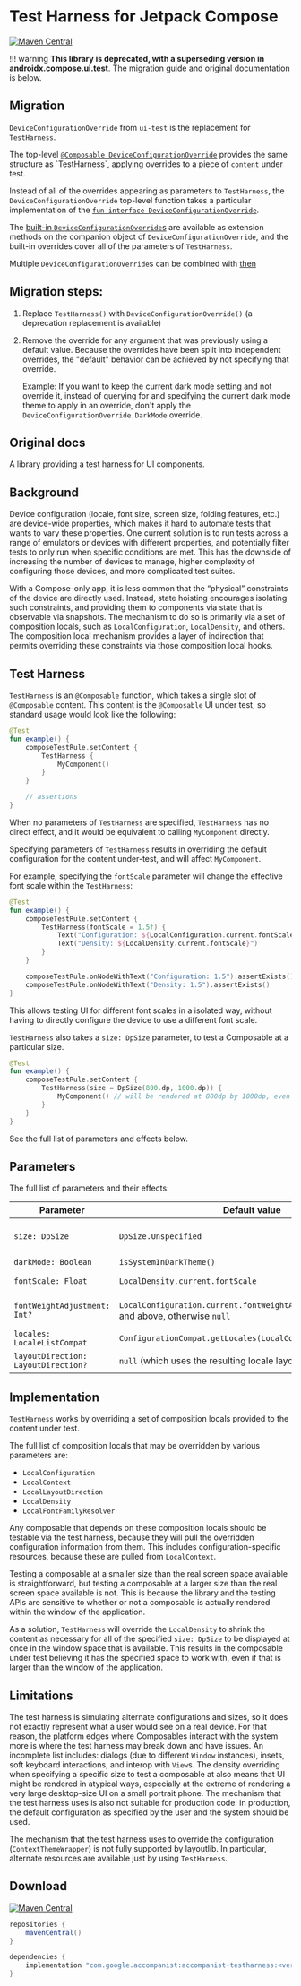# Test Harness for Jetpack Compose

[![Maven Central](https://img.shields.io/maven-central/v/com.google.accompanist/accompanist-testharness)](https://search.maven.org/search?q=g:com.google.accompanist)

!!! warning
    **This library is deprecated, with a superseding version in androidx.compose.ui.test**. The migration guide and original documentation is below.

## Migration

`DeviceConfigurationOverride` from `ui-test` is the replacement for `TestHarness`.

The top-level [`@Composable DeviceConfigurationOverride`](https://developer.android.com/reference/kotlin/androidx/compose/ui/test/package-summary#DeviceConfigurationOverride(androidx.compose.ui.test.DeviceConfigurationOverride,kotlin.Function0))
provides the same structure as `TestHarness`, applying overrides to a piece of `content` under test.

Instead of all of the overrides appearing as parameters to `TestHarness`, the
`DeviceConfigurationOverride` top-level function takes a particular implementation of the
[`fun interface DeviceConfigurationOverride`](https://developer.android.com/reference/kotlin/androidx/compose/ui/test/DeviceConfigurationOverride).

The [built-in `DeviceConfigurationOverride`s](https://developer.android.com/reference/kotlin/androidx/compose/ui/test/DeviceConfigurationOverride.Companion)
are available as extension methods on the companion object of `DeviceConfigurationOverride`, and
the built-in overrides cover all of the parameters of `TestHarness`.

Multiple `DeviceConfigurationOverride`s can be combined with [then](https://developer.android.com/reference/kotlin/androidx/compose/ui/test/package-summary#(androidx.compose.ui.test.DeviceConfigurationOverride).then(androidx.compose.ui.test.DeviceConfigurationOverride))

## Migration steps:

1. Replace `TestHarness()` with `DeviceConfigurationOverride()` (a deprecation replacement is
   available)
1. Remove the override for any argument that was previously using a default value.
   Because the overrides have been split into independent overrides, the "default" behavior can
   be achieved by not specifying that override.

   Example: If you want to keep the current dark mode setting and not override it, instead of
   querying for and specifying the current dark mode theme to apply in an override, don't apply the
   `DeviceConfigurationOverride.DarkMode` override.

## Original docs

A library providing a test harness for UI components.

## Background

Device configuration (locale, font size, screen size, folding features, etc.) are device-wide
properties, which makes it hard to automate tests that wants to vary these properties.
One current solution is to run tests across a range of emulators or devices with different
properties, and potentially filter tests to only run when specific conditions are met.
This has the downside of increasing the number of devices to manage, higher complexity of
configuring those devices, and more complicated test suites.

With a Compose-only app, it is less common that the “physical” constraints of the device are
directly used.
Instead, state hoisting encourages isolating such constraints, and providing them to components via
state that is observable via snapshots.
The mechanism to do so is primarily via a set of composition locals, such as `LocalConfiguration`,
`LocalDensity`, and others.
The composition local mechanism provides a layer of indirection that permits overriding these
constraints via those composition local hooks.

## Test Harness

`TestHarness` is an `@Composable` function, which takes a single slot of `@Composable` content.
This content is the `@Composable` UI under test, so standard usage would look like the following:

```kotlin
@Test
fun example() {
    composeTestRule.setContent {
        TestHarness {
            MyComponent()
        }
    }

    // assertions
}
```

When no parameters of `TestHarness` are specified, `TestHarness` has no direct effect, and it would
be equivalent to calling `MyComponent` directly.

Specifying parameters of `TestHarness` results in overriding the default configuration for the
content under-test, and will affect `MyComponent`.

For example, specifying the `fontScale` parameter will change the effective font scale within
the `TestHarness`:

```kotlin
@Test
fun example() {
    composeTestRule.setContent {
        TestHarness(fontScale = 1.5f) {
            Text("Configuration: ${LocalConfiguration.current.fontScale}")
            Text("Density: ${LocalDensity.current.fontScale}")
        }
    }

    composeTestRule.onNodeWithText("Configuration: 1.5").assertExists()
    composeTestRule.onNodeWithText("Density: 1.5").assertExists()
}
```

This allows testing UI for different font scales in a isolated way, without having to directly
configure the device to use a different font scale.

`TestHarness` also takes a `size: DpSize` parameter, to test a Composable at a particular size.

```kotlin
@Test
fun example() {
    composeTestRule.setContent {
        TestHarness(size = DpSize(800.dp, 1000.dp)) {
            MyComponent() // will be rendered at 800dp by 1000dp, even if the window is smaller
        }
    }
}
```

See the full list of parameters and effects below.

## Parameters

The full list of parameters and their effects:

| Parameter                           | Default value                                                                           | Effect                                                                                                             |
|-------------------------------------|-----------------------------------------------------------------------------------------|--------------------------------------------------------------------------------------------------------------------|
| `size: DpSize`                      | `DpSize.Unspecified`                                                                    | If specified, overrides `LocalDensity` if needed to give the `DpSize` amount of space to the composable under test |
| `darkMode: Boolean`                 | `isSystemInDarkTheme()`                                                                 | Overrides `LocalConfiguration.current.uiMode`                                                                      |
| `fontScale: Float`                  | `LocalDensity.current.fontScale`                                                        | Overrides `LocalDensity.current.fontScale` and `LocalConfiguration.current.fontScale`                              |
| `fontWeightAdjustment: Int?`        | `LocalConfiguration.current.fontWeightAdjustment` on API 31 and above, otherwise `null` | Overrides `LocalConfiguration.current.fontWeightAdjustment` on API 31 and above and not-null                       |
| `locales: LocaleListCompat`         | `ConfigurationCompat.getLocales(LocalConfiguration.current)`                            | Overrides `LocalConfiguration.current.locales`                                                                     |
| `layoutDirection: LayoutDirection?` | `null` (which uses the resulting locale layout direction)                               | Overrides `LocalLayoutDirection.current` and `LocalConfiguration.current.screenLayout`                             |

## Implementation

`TestHarness` works by overriding a set of composition locals provided to the content under test.

The full list of composition locals that may be overridden by various parameters are:

- `LocalConfiguration`
- `LocalContext`
- `LocalLayoutDirection`
- `LocalDensity`
- `LocalFontFamilyResolver`

Any composable that depends on these composition locals should be testable via the test harness,
because they will pull the overridden configuration information from them.
This includes configuration-specific resources, because these are pulled from `LocalContext`.

Testing a composable at a smaller size than the real screen space available is straightforward, but
testing a composable at a larger size than the real screen space available is not. This is because
the library and the testing APIs are sensitive to whether or not a composable is actually rendered
within the window of the application.

As a solution, `TestHarness` will override the `LocalDensity` to shrink the content as necessary
for all of the specified `size: DpSize` to be displayed at once in the window space that is
available. This results in the composable under test believing it has the specified space to work
with, even if that is larger than the window of the application.

## Limitations

The test harness is simulating alternate configurations and sizes, so it does not exactly represent
what a user would see on a real device.
For that reason, the platform edges where Composables interact with the system more is where the
test harness may break down and have issues.
An incomplete list includes: dialogs (due to different `Window` instances), insets, soft keyboard
interactions, and interop with `View`s.
The density overriding when specifying a specific size to test a composable at also means that UI
might be rendered in atypical ways, especially at the extreme of rendering a very large desktop-size
UI on a small portrait phone.
The mechanism that the test harness uses is also not suitable for production code: in production,
the default configuration as specified by the user and the system should be used.

The mechanism that the test harness uses to override the configuration (`ContextThemeWrapper`) is
not fully supported by layoutlib. In particular, alternate resources are available just by using
`TestHarness`.

## Download

[![Maven Central](https://img.shields.io/maven-central/v/com.google.accompanist/accompanist-testharness)](https://search.maven.org/search?q=g:com.google.accompanist)

```groovy
repositories {
    mavenCentral()
}

dependencies {
    implementation "com.google.accompanist:accompanist-testharness:<version>"
}
```
